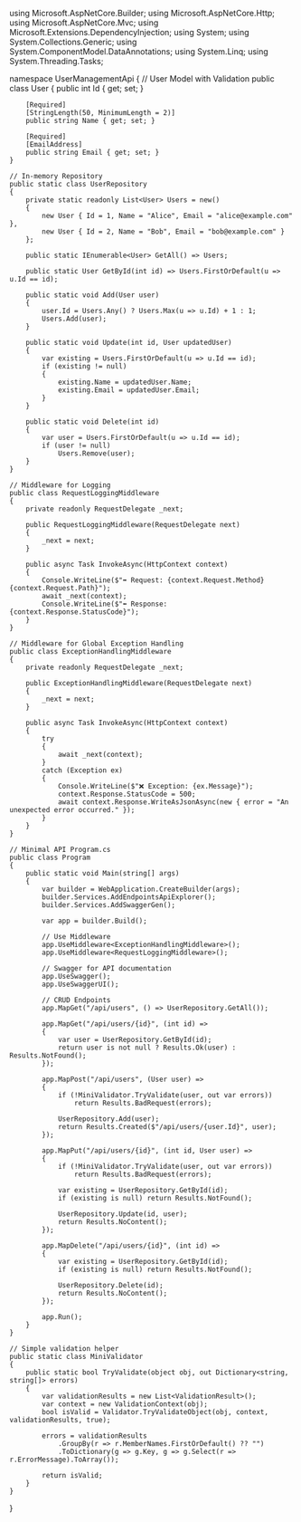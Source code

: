 using Microsoft.AspNetCore.Builder;
using Microsoft.AspNetCore.Http;
using Microsoft.AspNetCore.Mvc;
using Microsoft.Extensions.DependencyInjection;
using System;
using System.Collections.Generic;
using System.ComponentModel.DataAnnotations;
using System.Linq;
using System.Threading.Tasks;

namespace UserManagementApi
{
    // User Model with Validation
    public class User
    {
        public int Id { get; set; }

        [Required]
        [StringLength(50, MinimumLength = 2)]
        public string Name { get; set; }

        [Required]
        [EmailAddress]
        public string Email { get; set; }
    }

    // In-memory Repository
    public static class UserRepository
    {
        private static readonly List<User> Users = new()
        {
            new User { Id = 1, Name = "Alice", Email = "alice@example.com" },
            new User { Id = 2, Name = "Bob", Email = "bob@example.com" }
        };

        public static IEnumerable<User> GetAll() => Users;

        public static User GetById(int id) => Users.FirstOrDefault(u => u.Id == id);

        public static void Add(User user)
        {
            user.Id = Users.Any() ? Users.Max(u => u.Id) + 1 : 1;
            Users.Add(user);
        }

        public static void Update(int id, User updatedUser)
        {
            var existing = Users.FirstOrDefault(u => u.Id == id);
            if (existing != null)
            {
                existing.Name = updatedUser.Name;
                existing.Email = updatedUser.Email;
            }
        }

        public static void Delete(int id)
        {
            var user = Users.FirstOrDefault(u => u.Id == id);
            if (user != null)
                Users.Remove(user);
        }
    }

    // Middleware for Logging
    public class RequestLoggingMiddleware
    {
        private readonly RequestDelegate _next;

        public RequestLoggingMiddleware(RequestDelegate next)
        {
            _next = next;
        }

        public async Task InvokeAsync(HttpContext context)
        {
            Console.WriteLine($"➡️ Request: {context.Request.Method} {context.Request.Path}");
            await _next(context);
            Console.WriteLine($"⬅️ Response: {context.Response.StatusCode}");
        }
    }

    // Middleware for Global Exception Handling
    public class ExceptionHandlingMiddleware
    {
        private readonly RequestDelegate _next;

        public ExceptionHandlingMiddleware(RequestDelegate next)
        {
            _next = next;
        }

        public async Task InvokeAsync(HttpContext context)
        {
            try
            {
                await _next(context);
            }
            catch (Exception ex)
            {
                Console.WriteLine($"❌ Exception: {ex.Message}");
                context.Response.StatusCode = 500;
                await context.Response.WriteAsJsonAsync(new { error = "An unexpected error occurred." });
            }
        }
    }

    // Minimal API Program.cs
    public class Program
    {
        public static void Main(string[] args)
        {
            var builder = WebApplication.CreateBuilder(args);
            builder.Services.AddEndpointsApiExplorer();
            builder.Services.AddSwaggerGen();

            var app = builder.Build();

            // Use Middleware
            app.UseMiddleware<ExceptionHandlingMiddleware>();
            app.UseMiddleware<RequestLoggingMiddleware>();

            // Swagger for API documentation
            app.UseSwagger();
            app.UseSwaggerUI();

            // CRUD Endpoints
            app.MapGet("/api/users", () => UserRepository.GetAll());

            app.MapGet("/api/users/{id}", (int id) =>
            {
                var user = UserRepository.GetById(id);
                return user is not null ? Results.Ok(user) : Results.NotFound();
            });

            app.MapPost("/api/users", (User user) =>
            {
                if (!MiniValidator.TryValidate(user, out var errors))
                    return Results.BadRequest(errors);

                UserRepository.Add(user);
                return Results.Created($"/api/users/{user.Id}", user);
            });

            app.MapPut("/api/users/{id}", (int id, User user) =>
            {
                if (!MiniValidator.TryValidate(user, out var errors))
                    return Results.BadRequest(errors);

                var existing = UserRepository.GetById(id);
                if (existing is null) return Results.NotFound();

                UserRepository.Update(id, user);
                return Results.NoContent();
            });

            app.MapDelete("/api/users/{id}", (int id) =>
            {
                var existing = UserRepository.GetById(id);
                if (existing is null) return Results.NotFound();

                UserRepository.Delete(id);
                return Results.NoContent();
            });

            app.Run();
        }
    }

    // Simple validation helper
    public static class MiniValidator
    {
        public static bool TryValidate(object obj, out Dictionary<string, string[]> errors)
        {
            var validationResults = new List<ValidationResult>();
            var context = new ValidationContext(obj);
            bool isValid = Validator.TryValidateObject(obj, context, validationResults, true);

            errors = validationResults
                .GroupBy(r => r.MemberNames.FirstOrDefault() ?? "")
                .ToDictionary(g => g.Key, g => g.Select(r => r.ErrorMessage).ToArray());

            return isValid;
        }
    }
}
